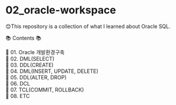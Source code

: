 # 02_oracle-workspace

😊This repository is a collection of what I learned about Oracle SQL.

📚 Contents 📚

🌱 01. Oracle 개발환경구축 <br>
🌱 02. DML(SELECT) <br>
🌱 03. DDL(CREATE) <br>
🌱 04. DML(INSERT, UPDATE, DELETE) <br>
🌱 05. DDL(ALTER, DROP) <br>
🌱 06. DCL <br>
🌱 07. TCL(COMMIT, ROLLBACK) <br>
🌱 08. ETC
